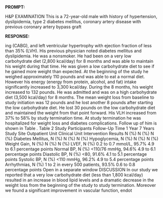 **PROMPT:**

H&P EXAMINATION This is a 72-year-old male with history of hypertension, dyslipidemia, type 2 diabetes mellitus, coronary artery disease with previous coronary artery bypass graft

**RESPONSE:**

 ing (CABG), and left ventricular hypertrophy with ejection fraction of less than 35% (LVH). His previous physician noted diabetes mellitus and dyslipidemia. He was a nonsmoker. He had been on a very low carbohydrate diet (2,800 kcal/day) for 8 months and was able to maintain his weight during that time. He was given a low carbohydrate diet to see if he gained more weight than expected. At the beginning of the study he weighed approximately 110 pounds and was able to eat a normal diet. However his energy (energy from protein, alcohol, and fat) intake significantly increased to 3,300 kcal/day. During the 8 months, his weight increased to 132 pounds. He was admitted and was on a high carbohydrate diet (3,500 kcal/day) for 8 months. The mean weight loss from baseline to study initiation was 12 pounds and he lost another 8 pounds after starting the low carbohydrate diet. He lost 30 pounds on the low carbohydrate diet and maintained the weight from that point forward. His VLH increased from 37% to 58% by study termination time. At study termination he was hospitalized for weight loss and diabetes complications. Follow up of him is shown in Table . Table 2 Study Participants Follow-Up Time 1 Year 7 Years Study Site Outpatient Unit Clinical Unit Intervention Results N (%) N (%) N (%) Diabetes Mellitus, N (%) N (%) N (%) Hypoglycemia, N (%) N (%) N (%) Weight Gain, N (%) N (%) N (%) LVEF, N (%) 0.2 to 0.7 mmol/L, 95.7% 4.9 to 6.1 percentage points Normal BP, N (%) <110/76 mmHg, 94.6% 4.9 to 6.1 percentage points Diastolic BP, N (%) <80, 91.6% 4.1 to 5.1 percentage points Systolic BP, N (%) <110 mmHg, 96.2% 4.9 to 5.4 percentage points Arrhythmias, N (%) 1 to 2 in every 500 patients, 93.5% 0.6 to 0.8 percentage points Open in a separate window  DISCUSSION In our study we reported that a very low carbohydrate diet (less than 1,800 kcal/day) resulted in an increase in blood lipid levels and a dramatic decrease in the weight loss from the beginning of the study to study termination. Moreover we found a significant improvement in vascular function, endot